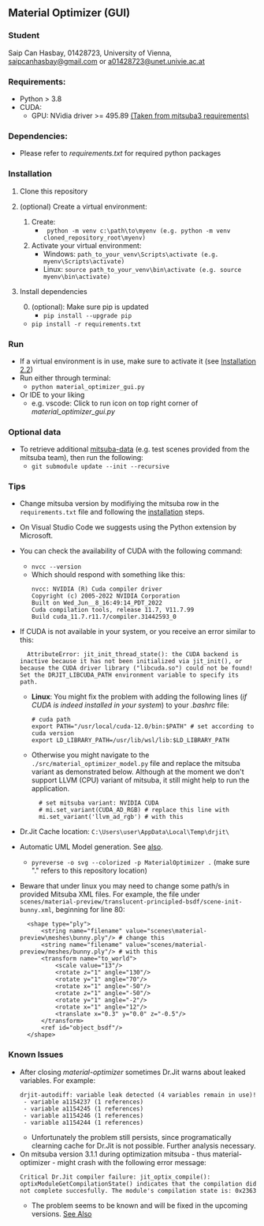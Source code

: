## Material Optimizer (GUI)

### Student

Saip Can Hasbay, 01428723, University of Vienna, [saipcanhasbay@gmail.com](saipcanhasbay@gmail.com) or [a01428723@unet.univie.ac.at](a01428723@unet.univie.ac.at)

### Requirements:

- Python > 3.8
- CUDA:
  - GPU: NVidia driver >= 495.89 [(Taken from mitsuba3 requirements)](https://mitsuba.readthedocs.io/en/stable/#requirements)

### Dependencies:

- Please refer to _requirements.txt_ for required python packages

### Installation

1. Clone this repository
2. (optional) Create a virtual environment:
   1. Create:
      - ` python -m venv c:\path\to\myenv (e.g. python -m venv cloned_repository_root\myenv)`
   2. Activate your virtual environment:
      - Windows: `path_to_your_venv\Scripts\activate (e.g. myenv\Scripts\activate)`
      - Linux: `source path_to_your_venv\bin\activate (e.g. source myenv\bin\activate)`
3. Install dependencies
   
   0. (optional): Make sure pip is updated
      - `pip install --upgrade pip`
   - `pip install -r requirements.txt`

### Run

- If a virtual environment is in use, make sure to activate it (see [Installation 2.2](#installation))
- Run either through terminal:
  - `python material_optimizer_gui.py`
- Or IDE to your liking
  - e.g. vscode: Click to run icon on top right corner of _material_optimizer_gui.py_

### Optional data

- To retrieve additional [mitsuba-data](https://github.com/mitsuba-renderer/mitsuba-data) (e.g. test scenes provided from the mitsuba team), then run the following:
  - `git submodule update --init --recursive`

### Tips
- Change mitsuba version by modifiying the mitsuba row in the `requirements.txt` file and following the [installation](#installation) steps.
- On Visual Studio Code we suggests using the Python extension by Microsoft.
- You can check the availability of CUDA with the following command:
  - `nvcc --version`
  - Which should respond with something like this:
    ```
    nvcc: NVIDIA (R) Cuda compiler driver
    Copyright (c) 2005-2022 NVIDIA Corporation
    Built on Wed_Jun__8_16:49:14_PDT_2022
    Cuda compilation tools, release 11.7, V11.7.99
    Build cuda_11.7.r11.7/compiler.31442593_0
    ```
- If CUDA is not available in your system, or you receive an error similar to this:
  
  ```
    AttributeError: jit_init_thread_state(): the CUDA backend is inactive because it has not been initialized via jit_init(), or because the CUDA driver library ("libcuda.so") could not be found! Set the DRJIT_LIBCUDA_PATH environment variable to specify its path.
  ```
  - **Linux**: You might fix the problem with adding the following lines (_if CUDA is indeed installed in your system_) to your _.bashrc_ file:
    ```
    # cuda path
    export PATH="/usr/local/cuda-12.0/bin:$PATH" # set according to cuda version
    export LD_LIBRARY_PATH=/usr/lib/wsl/lib:$LD_LIBRARY_PATH
    ```
  - Otherwise you might navigate to the `./src/material_optimizer_model.py` file and replace the mitsuba variant as demonstrated below. Although at the moment we don't support LLVM (CPU) variant of mitsuba, it still might help to run the application.
    ```
      # set mitsuba variant: NVIDIA CUDA
      # mi.set_variant(CUDA_AD_RGB) # replace this line with
      mi.set_variant('llvm_ad_rgb') # with this
    ```
- Dr.Jit Cache location: `C:\Users\user\AppData\Local\Temp\drjit\`
- Automatic UML Model generation. See [also](https://www.bhavaniravi.com/python/generate-uml-diagrams-from-python-code).
  - ```pyreverse -o svg --colorized -p MaterialOptimizer .``` (make sure "." refers to this repository location)
- Beware that under linux you may need to change some path/s in provided Mitsuba XML files. For example, the file under `scenes/material-preview/translucent-principled-bsdf/scene-init-bunny.xml`, beginning for line 80:
  ```
    <shape type="ply">
        <string name="filename" value="scenes\material-preview\meshes\bunny.ply"/> # change this
        <string name="filename" value="scenes/material-preview/meshes/bunny.ply"/> # with this
		<transform name="to_world">
			<scale value="13"/>
			<rotate z="1" angle="130"/>
			<rotate y="1" angle="70"/>
			<rotate x="1" angle="-50"/>
			<rotate z="1" angle="-50"/>
			<rotate y="1" angle="-2"/>
			<rotate x="1" angle="12"/>
			<translate x="0.3" y="0.0" z="-0.5"/>
		</transform>
        <ref id="object_bsdf"/>
    </shape>
  ```


### Known Issues

- After closing _material-optimizer_ sometimes Dr.Jit warns about leaked variables. For example:
  ```
  drjit-autodiff: variable leak detected (4 variables remain in use)!
   - variable a1154237 (1 references)
   - variable a1154245 (1 references)
   - variable a1154246 (1 references)
   - variable a1154244 (1 references)
  ```
  - Unfortunately the problem still persists, since programatically clearning cache for Dr.Jit is not possible. Further analysis necessary.
- On mitsuba version 3.1.1 during optimization mitsuba - thus material-optimizer - might crash with the following error message:
  ```
  Critical Dr.Jit compiler failure: jit_optix_compile(): optixModuleGetCompilationState() indicates that the compilation did not complete succesfully. The module's compilation state is: 0x2363
  ```
  - The problem seems to be known and will be fixed in the upcoming versions. [See Also](https://github.com/mitsuba-renderer/mitsuba3/issues/408)

